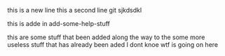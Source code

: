 this is a new line 
this a second line git sjkdsdkl

this is adde in add-some-help-stuff

this are some stuff that been added along the way to the
some more useless stuff that has already been aded I dont knoe wtf is 
going on here 